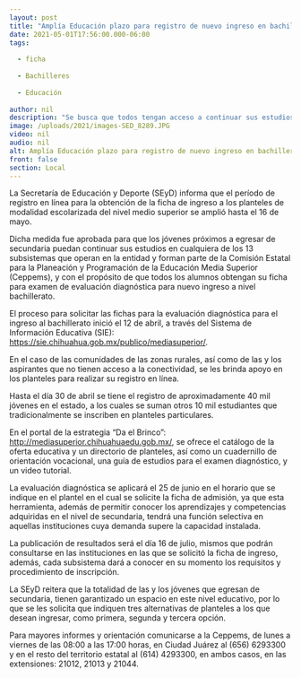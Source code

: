 ```yaml
---
layout: post
title: "Amplía Educación plazo para registro de nuevo ingreso en bachillerato al 16 de mayo"
date: 2021-05-01T17:56:00.000-06:00
tags:
  
  - ficha
  
  - Bachilleres
  
  - Educación
  
author: nil
description: "Se busca que todos tengan acceso a continuar sus estudios en el nivel medio superior; al 30 de abril el registro es de 40 mil jóvenes en los planteles oficiales y se esperan otros 10 mil en escuelas particulares"
image: /uploads/2021/images-SED_8289.JPG
video: nil
audio: nil
alt: Amplía Educación plazo para registro de nuevo ingreso en bachillerato al 16 de mayo
front: false
section: Local
---
```


La Secretaría de Educación y Deporte (SEyD) informa que el período de registro en línea para la obtención de la ficha de ingreso a los planteles de modalidad escolarizada del nivel medio superior se amplió hasta el 16 de mayo.

 

Dicha medida fue aprobada para que los jóvenes próximos a egresar de secundaria puedan continuar sus estudios en cualquiera de los 13 subsistemas que operan en la entidad y forman parte de la Comisión Estatal para la Planeación y Programación de la Educación Media Superior (Ceppems), y con el propósito de que todos los alumnos obtengan su ficha para examen de evaluación diagnóstica para nuevo ingreso a nivel bachillerato.

 

El proceso para solicitar las fichas para la evaluación diagnóstica para el ingreso al bachillerato inició el 12 de abril, a través del Sistema de Información Educativa (SIE): https://sie.chihuahua.gob.mx/publico/mediasuperior/.

 

En el caso de las comunidades de las zonas rurales, así como de las y los aspirantes que no tienen acceso a la conectividad, se les brinda apoyo en los planteles para realizar su registro en línea.

 

Hasta el día 30 de abril se tiene el registro de aproximadamente 40 mil jóvenes en el estado, a los cuales se suman otros 10 mil estudiantes que tradicionalmente se inscriben en planteles particulares.

 

En el portal de la estrategia “Da el Brinco”: http://mediasuperior.chihuahuaedu.gob.mx/, se ofrece el catálogo de la oferta educativa y un directorio de planteles, así como un cuadernillo de orientación vocacional, una guía de estudios para el examen diagnóstico, y un video tutorial.

 

La evaluación diagnóstica se aplicará el 25 de junio en el horario que se indique en el plantel en el cual se solicite la ficha de admisión, ya que esta herramienta, además de permitir conocer los aprendizajes y competencias adquiridas en el nivel de secundaria, tendrá una función selectiva en aquellas instituciones cuya demanda supere la capacidad instalada.

 

La publicación de resultados será el día 16 de julio, mismos que podrán consultarse en las instituciones en las que se solicitó la ficha de ingreso, además, cada subsistema dará a conocer en su momento los requisitos y procedimiento de inscripción.

 

La SEyD reitera que la totalidad de las y los jóvenes que egresan de secundaria, tienen garantizado un espacio en este nivel educativo, por lo que se les solicita que indiquen tres alternativas de planteles a los que desean ingresar, como primera, segunda y tercera opción.

 

Para mayores informes y orientación comunicarse a la Ceppems, de lunes a viernes de las 08:00 a las 17:00 horas, en Ciudad Juárez al (656) 6293300 y en el resto del territorio estatal al (614) 4293300, en ambos casos, en las extensiones: 21012, 21013 y 21044.
